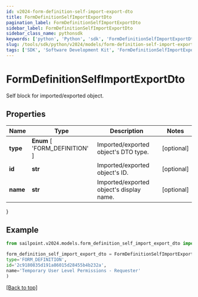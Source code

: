```yaml
---
id: v2024-form-definition-self-import-export-dto
title: FormDefinitionSelfImportExportDto
pagination_label: FormDefinitionSelfImportExportDto
sidebar_label: FormDefinitionSelfImportExportDto
sidebar_class_name: pythonsdk
keywords: ['python', 'Python', 'sdk', 'FormDefinitionSelfImportExportDto', 'V2024FormDefinitionSelfImportExportDto'] 
slug: /tools/sdk/python/v2024/models/form-definition-self-import-export-dto
tags: ['SDK', 'Software Development Kit', 'FormDefinitionSelfImportExportDto', 'V2024FormDefinitionSelfImportExportDto']
---
```


# FormDefinitionSelfImportExportDto

Self block for imported/exported object.

## Properties

Name | Type | Description | Notes
------------ | ------------- | ------------- | -------------
**type** |  **Enum** [  'FORM_DEFINITION' ] | Imported/exported object's DTO type. | [optional] 
**id** | **str** | Imported/exported object's ID. | [optional] 
**name** | **str** | Imported/exported object's display name. | [optional] 
}

## Example

```python
from sailpoint.v2024.models.form_definition_self_import_export_dto import FormDefinitionSelfImportExportDto

form_definition_self_import_export_dto = FormDefinitionSelfImportExportDto(
type='FORM_DEFINITION',
id='2c9180835d191a86015d28455b4b232a',
name='Temporary User Level Permissions - Requester'
)

```
[[Back to top]](#) 

